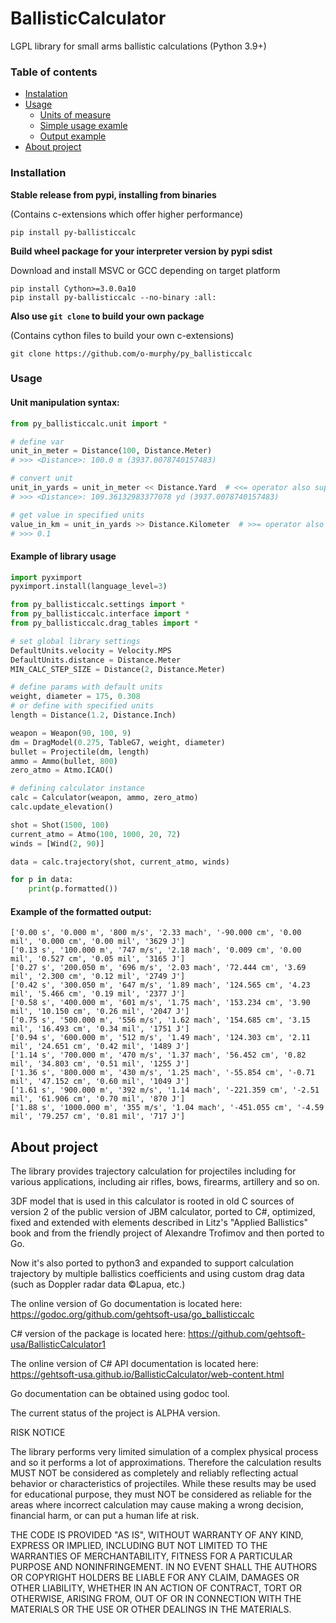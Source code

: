 # BallisticCalculator
LGPL library for small arms ballistic calculations (Python 3.9+)

### Table of contents
* [Instalation](#installation)
* [Usage](#usage)
  * [Units of measure](#unit-manipulation-syntax)
  * [Simple usage examle](#example-of-library-usage)
  * [Output example](#example-of-the-formatted-output)
* [About project](#about-project)

### Installation
**Stable release from pypi, installing from binaries**

(Contains c-extensions which offer higher performance)
```commandline
pip install py-ballisticcalc
```

**Build wheel package for your interpreter version by pypi sdist**

Download and install MSVC or GCC depending on target platform
```commandline
pip install Cython>=3.0.0a10 
pip install py-ballisticcalc --no-binary :all:
```

**Also use `git clone` to build your own package**

(Contains cython files to build your own c-extensions)
```commandline
git clone https://github.com/o-murphy/py_ballisticcalc
```   


### Usage

#### Unit manipulation syntax:
```python
from py_ballisticcalc.unit import *

# define var
unit_in_meter = Distance(100, Distance.Meter)
# >>> <Distance>: 100.0 m (3937.0078740157483)

# convert unit
unit_in_yards = unit_in_meter << Distance.Yard  # <<= operator also supports
# >>> <Distance>: 109.36132983377078 yd (3937.0078740157483)

# get value in specified units
value_in_km = unit_in_yards >> Distance.Kilometer  # >>= operator also supports
# >>> 0.1
```

#### Example of library usage

```python
import pyximport
pyximport.install(language_level=3)

from py_ballisticcalc.settings import *
from py_ballisticcalc.interface import *
from py_ballisticcalc.drag_tables import *

# set global library settings
DefaultUnits.velocity = Velocity.MPS
DefaultUnits.distance = Distance.Meter
MIN_CALC_STEP_SIZE = Distance(2, Distance.Meter)

# define params with default units
weight, diameter = 175, 0.308
# or define with specified units
length = Distance(1.2, Distance.Inch)

weapon = Weapon(90, 100, 9)
dm = DragModel(0.275, TableG7, weight, diameter)
bullet = Projectile(dm, length)
ammo = Ammo(bullet, 800)
zero_atmo = Atmo.ICAO()

# defining calculator instance
calc = Calculator(weapon, ammo, zero_atmo)
calc.update_elevation()

shot = Shot(1500, 100)
current_atmo = Atmo(100, 1000, 20, 72)
winds = [Wind(2, 90)]

data = calc.trajectory(shot, current_atmo, winds)

for p in data:
    print(p.formatted())
```
#### Example of the formatted output:
```
['0.00 s', '0.000 m', '800 m/s', '2.33 mach', '-90.000 cm', '0.00 mil', '0.000 cm', '0.00 mil', '3629 J']
['0.13 s', '100.000 m', '747 m/s', '2.18 mach', '0.009 cm', '0.00 mil', '0.527 cm', '0.05 mil', '3165 J']
['0.27 s', '200.050 m', '696 m/s', '2.03 mach', '72.444 cm', '3.69 mil', '2.300 cm', '0.12 mil', '2749 J']
['0.42 s', '300.050 m', '647 m/s', '1.89 mach', '124.565 cm', '4.23 mil', '5.466 cm', '0.19 mil', '2377 J']
['0.58 s', '400.000 m', '601 m/s', '1.75 mach', '153.234 cm', '3.90 mil', '10.150 cm', '0.26 mil', '2047 J']
['0.75 s', '500.000 m', '556 m/s', '1.62 mach', '154.685 cm', '3.15 mil', '16.493 cm', '0.34 mil', '1751 J']
['0.94 s', '600.000 m', '512 m/s', '1.49 mach', '124.303 cm', '2.11 mil', '24.651 cm', '0.42 mil', '1489 J']
['1.14 s', '700.000 m', '470 m/s', '1.37 mach', '56.452 cm', '0.82 mil', '34.803 cm', '0.51 mil', '1255 J']
['1.36 s', '800.000 m', '430 m/s', '1.25 mach', '-55.854 cm', '-0.71 mil', '47.152 cm', '0.60 mil', '1049 J']
['1.61 s', '900.000 m', '392 m/s', '1.14 mach', '-221.359 cm', '-2.51 mil', '61.906 cm', '0.70 mil', '870 J']
['1.88 s', '1000.000 m', '355 m/s', '1.04 mach', '-451.055 cm', '-4.59 mil', '79.257 cm', '0.81 mil', '717 J']
```

About project
-----

The library provides trajectory calculation for projectiles including for various
applications, including air rifles, bows, firearms, artillery and so on.

3DF model that is used in this calculator is rooted in old C sources of version 2 of the public version of JBM
calculator, ported to C#, optimized, fixed and extended with elements described in
Litz's "Applied Ballistics" book and from the friendly project of Alexandre Trofimov
and then ported to Go.

Now it's also ported to python3 and expanded to support calculation trajectory by 
multiple ballistics coefficients and using custom drag data (such as Doppler radar data ©Lapua, etc.)

The online version of Go documentation is located here: https://godoc.org/github.com/gehtsoft-usa/go_ballisticcalc

C# version of the package is located here: https://github.com/gehtsoft-usa/BallisticCalculator1

The online version of C# API documentation is located here: https://gehtsoft-usa.github.io/BallisticCalculator/web-content.html

Go documentation can be obtained using godoc tool.

The current status of the project is ALPHA version.

RISK NOTICE

The library performs very limited simulation of a complex physical process and so it performs a lot of approximations. Therefore the calculation results MUST NOT be considered as completely and reliably reflecting actual behavior or characteristics of projectiles. While these results may be used for educational purpose, they must NOT be considered as reliable for the areas where incorrect calculation may cause making a wrong decision, financial harm, or can put a human life at risk.

THE CODE IS PROVIDED "AS IS", WITHOUT WARRANTY OF ANY KIND, EXPRESS OR IMPLIED, INCLUDING BUT NOT LIMITED TO THE WARRANTIES OF MERCHANTABILITY, FITNESS FOR A PARTICULAR PURPOSE AND NONINFRINGEMENT. IN NO EVENT SHALL THE AUTHORS OR COPYRIGHT HOLDERS BE LIABLE FOR ANY CLAIM, DAMAGES OR OTHER LIABILITY, WHETHER IN AN ACTION OF CONTRACT, TORT OR OTHERWISE, ARISING FROM, OUT OF OR IN CONNECTION WITH THE MATERIALS OR THE USE OR OTHER DEALINGS IN THE MATERIALS.
